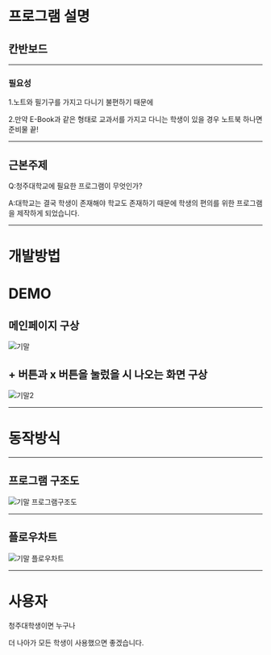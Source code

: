 # 프로그램 설명

## 칸반보드

---

### 필요성

1.노트와 필기구를 가지고 다니기 불편하기 때문에

2.만약 E-Book과 같은 형태로 교과서를 가지고 다니는 학생이 있을 경우 노트북 하나면 준비물 끝!

---

## 근본주제

Q:청주대학교에 필요한 프로그램이 무엇인가?

A:대학교는 결국 학생이 존재해야 학교도 존재하기 때문에 학생의 편의를 위한 프로그램을 제작하게 되었습니다.

---

# 개발방법

# DEMO

## 메인페이지 구상
![기말](https://github.com/user-attachments/assets/6200a8b4-6ddd-494c-9819-365dede2d558)

## + 버튼과 x 버튼을 눌렀을 시 나오는 화면 구상
![기말2](https://github.com/user-attachments/assets/c8a37dfc-31fb-4395-8f30-b8f177259273)

---

# 동작방식

---

## 프로그램 구조도
![기말 프로그램구조도](https://github.com/user-attachments/assets/76b28043-b5d8-4577-83f6-db46b1bd04eb)

---

## 플로우차트
![기말 플로우차트](https://github.com/user-attachments/assets/2109b812-5904-4e8c-8054-8216448e9613)

---

# 사용자

청주대학생이면 누구나 

더 나아가 모든 학생이 사용했으면 좋겠습니다. 


